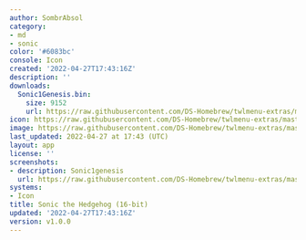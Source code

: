 ```yaml
---
author: SombrAbsol
category:
- md
- sonic
color: '#6083bc'
console: Icon
created: '2022-04-27T17:43:16Z'
description: ''
downloads:
  Sonic1Genesis.bin:
    size: 9152
    url: https://raw.githubusercontent.com/DS-Homebrew/twlmenu-extras/master/_nds/TWiLightMenu/icons/Sonic1Genesis.bin
icon: https://raw.githubusercontent.com/DS-Homebrew/twlmenu-extras/master/_nds/TWiLightMenu/icons/gif/Sonic1Genesis.gif
image: https://raw.githubusercontent.com/DS-Homebrew/twlmenu-extras/master/_nds/TWiLightMenu/icons/gif/Sonic1Genesis.gif
last_updated: 2022-04-27 at 17:43 (UTC)
layout: app
license: ''
screenshots:
- description: Sonic1genesis
  url: https://raw.githubusercontent.com/DS-Homebrew/twlmenu-extras/master/_nds/TWiLightMenu/icons/gif/Sonic1Genesis.gif
systems:
- Icon
title: Sonic the Hedgehog (16-bit)
updated: '2022-04-27T17:43:16Z'
version: v1.0.0
---
```

